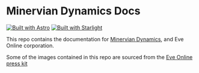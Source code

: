 # Minervian Dynamics Docs

[![Built with Astro](https://astro.badg.es/v2/built-with-astro/tiny.svg)](https://astro.build)
[![Built with Starlight](https://astro.badg.es/v2/built-with-starlight/tiny.svg)](https://starlight.astro.build)


This repo contains the documentation for 
[Minervian Dynamics](https://minerviandynamics.com), and Eve Online corporation.

Some of the images contained in this repo are sourced from the [Eve Online press kit](https://www.dropbox.com/sh/lcyblx0pe3vhq4v/AABnyxAFIW5C2ctKT4yMvM03a?dl=0)